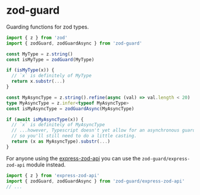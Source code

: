 # zod-guard

Guarding functions for zod types.

```ts
import { z } from 'zod'
import { zodGuard, zodGuardAsync } from 'zod-guard'

const MyType = z.string()
const isMyType = zodGuard(MyType)

if (isMyType(x)) {
  // `x` is definitely of MyType
  return x.substr(...)
}

const MyAsyncType = z.string().refine(async (val) => val.length < 20)
type MyAsyncType = z.infer<typeof MyAsyncType>
const isMyAsyncType = zodGuardAsync(MyAsyncType)

if (await isMyAsyncType(x)) {
  // `x` is definitely of MyAsyncType
  // ...however, Typescript doesn't yet allow for an asynchronous guards,
  // so you'll still need to do a little casting.
  return (x as MyAsyncType).substr(...)
}
```

For anyone using the [express-zod-api](https://github.com/RobinTail/express-zod-api) you can use the `zod-guard/express-zod-api` module instead.

```ts
import { z } from 'express-zod-api'
import { zodGuard, zodGuardAsync } from 'zod-guard/express-zod-api'
// ...
```

